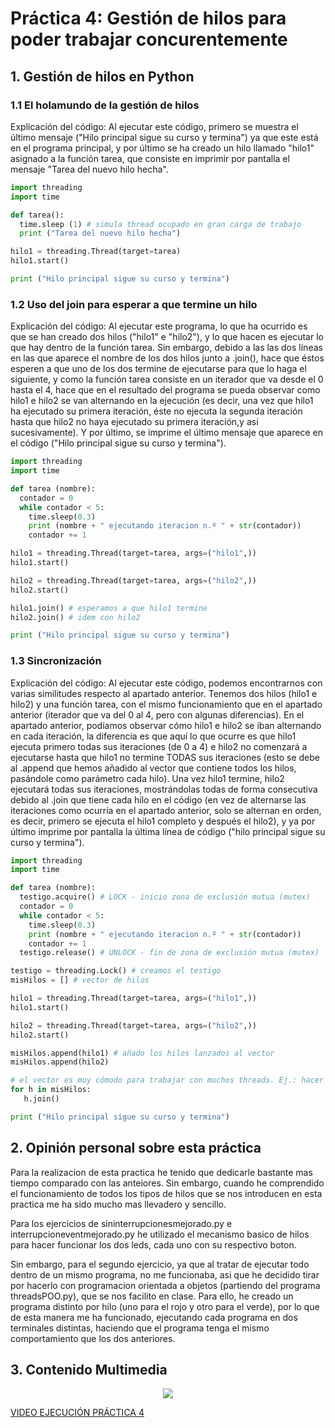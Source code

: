 # Práctica 4: Gestión de hilos para poder trabajar concurentemente

## 1. Gestión de hilos en Python

### 1.1 El holamundo de la gestión de hilos

Explicación del código: Al ejecutar este código, primero se muestra el último mensaje ("Hilo principal sigue su curso y termina") ya que este está en el programa principal, y por último se ha creado un hilo llamado "hilo1" asignado a la función tarea, que consiste en imprimir por pantalla el mensaje "Tarea del nuevo hilo hecha".

```py
import threading
import time

def tarea():
  time.sleep (1) # simula thread ocupado en gran carga de trabajo
  print ("Tarea del nuevo hilo hecha")

hilo1 = threading.Thread(target=tarea)
hilo1.start()

print ("Hilo principal sigue su curso y termina")
```

### 1.2 Uso del join para esperar a que termine un hilo

Explicación del código: Al ejecutar este programa, lo que ha ocurrido es que se han creado dos hilos ("hilo1" e "hilo2"), y lo que hacen es ejecutar lo que hay dentro de la función tarea. Sin embargo, debido a las las dos líneas en las que aparece el nombre de los dos hilos junto a .join(), hace que éstos esperen a que uno de los dos termine de ejecutarse para que lo haga el siguiente, y como la función tarea consiste en un iterador que va desde el 0 hasta el 4, hace que en el resultado del programa se pueda observar como hilo1 e hilo2 se van alternando en la ejecución (es decir, una vez que hilo1 ha ejecutado su primera iteración, éste no ejecuta la segunda iteración hasta que hilo2 no haya ejecutado su primera iteración,y así sucesivamente). Y por último, se imprime el último mensaje que aparece en el código ("Hilo principal sigue su curso y termina").

```py
import threading
import time

def tarea (nombre):
  contador = 0
  while contador < 5:
    time.sleep(0.3)
    print (nombre + " ejecutando iteracion n.º " + str(contador))
    contador += 1

hilo1 = threading.Thread(target=tarea, args=("hilo1",))
hilo1.start()

hilo2 = threading.Thread(target=tarea, args=("hilo2",))
hilo2.start()

hilo1.join() # esperamos a que hilo1 termine
hilo2.join() # idem con hilo2

print ("Hilo principal sigue su curso y termina")
```

### 1.3 Sincronización

Explicación del código: Al ejecutar este código, podemos encontrarnos con varias similitudes respecto al apartado anterior. Tenemos dos hilos (hilo1 e hilo2) y una función tarea, con el mismo funcionamiento que en el apartado anterior (iterador que va del 0 al 4, pero con algunas diferencias). En el apartado anterior, podíamos observar cómo hilo1 e hilo2 se iban alternando en cada iteración, la diferencia es que aquí lo que ocurre es que hilo1 ejecuta primero todas sus iteraciones (de 0 a 4) e hilo2 no comenzará a ejecutarse hasta que hilo1 no termine TODAS sus iteraciones (esto se debe al .append que hemos añadido al vector que contiene todos los hilos, pasándole como parámetro cada hilo). Una vez hilo1 termine, hilo2 ejecutará todas sus iteraciones, mostrándolas todas de forma consecutiva debido al .join que tiene cada hilo en el código (en vez de alternarse las iteraciones como ocurría en el apartado anterior, solo se alternan en orden, es decir, primero se ejecuta el hilo1 completo y después el hilo2), y ya por último imprime por pantalla la última línea de código ("hilo principal sigue su curso y termina").

```py
import threading
import time

def tarea (nombre):
  testigo.acquire() # LOCK - inicio zona de exclusión mutua (mutex)
  contador = 0
  while contador < 5:
    time.sleep(0.3)
    print (nombre + " ejecutando iteracion n.º " + str(contador))
    contador += 1
  testigo.release() # UNLOCK - fin de zona de exclusión mutua (mutex)

testigo = threading.Lock() # creamos el testigo
misHilos = [] # vector de hilos

hilo1 = threading.Thread(target=tarea, args=("hilo1",))
hilo1.start()

hilo2 = threading.Thread(target=tarea, args=("hilo2",))
hilo2.start()

misHilos.append(hilo1) # añado los hilos lanzados al vector
misHilos.append(hilo2)

# el vector es muy cómodo para trabajar con muchos threads. Ej.: hacer join
for h in misHilos:
   h.join()

print ("Hilo principal sigue su curso y termina")
```

## 2. Opinión personal sobre esta práctica

Para la realizacion de esta practica he tenido que dedicarle bastante mas tiempo comparado con las anteiores. Sin embargo, cuando he comprendido el funcionamiento de todos los tipos de hilos que se nos introducen en esta practica me ha sido mucho mas llevadero y sencillo.

Para los ejercicios de sininterrupcionesmejorado.py e interrupcioneventmejorado.py he utilizado el mecanismo basico de hilos para hacer funcionar los dos leds, cada uno con su respectivo boton.

Sin embargo, para el segundo ejercicio, ya que al tratar de ejecutar todo dentro de un mismo programa, no me funcionaba, asi que he decidido tirar por hacerlo con programacion orientada a objetos (partiendo del programa threadsPOO.py), que se nos facilito en clase. Para ello, he creado un programa distinto por hilo (uno para el rojo y otro para el verde), por lo que de esta manera me ha funcionado, ejecutando cada programa en dos terminales distintas, haciendo que el programa tenga el mismo comportamiento que los dos anteriores.

## 3. Contenido Multimedia

<p align="center">
  <img src="https://github.com/aleon2020/SYA_2022-2023/blob/main/Pr%C3%A1cticas/Pr%C3%A1ctica%204:%20Gesti%C3%B3n%20de%20hilos%20para%20poder%20trabajar%20concurrentemente/media/Imagen%20Circuito%20Pr%C3%A1ctica%204.jpg?raw=true">
</p>

[VIDEO EJECUCIÓN PRÁCTICA 4](https://github.com/aleon2020/SYA_2022-2023/blob/main/Pr%C3%A1cticas/Pr%C3%A1ctica%204%3A%20Gesti%C3%B3n%20de%20hilos%20para%20poder%20trabajar%20concurrentemente/media/Video%20Ejecuci%C3%B3n%20Pr%C3%A1ctica%204.mp4)
